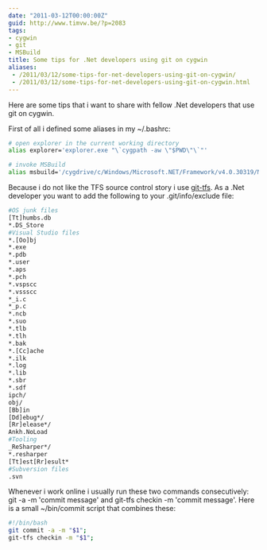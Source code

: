 ```yaml
---
date: "2011-03-12T00:00:00Z"
guid: http://www.timvw.be/?p=2083
tags:
- cygwin
- git
- MSBuild
title: Some tips for .Net developers using git on cygwin
aliases:
 - /2011/03/12/some-tips-for-net-developers-using-git-on-cygwin/
 - /2011/03/12/some-tips-for-net-developers-using-git-on-cygwin.html
---
```

Here are some tips that i want to share with fellow .Net developers that use git on cygwin.

First of all i defined some aliases in my ~/.bashrc:

```bash
# open explorer in the current working directory 
alias explorer='explorer.exe "\`cygpath -aw \"$PWD\"\`"'

# invoke MSBuild
alias msbuild='/cygdrive/c/Windows/Microsoft.NET/Framework/v4.0.30319/MSBuild.exe&'
```

Because i do not like the TFS source control story i use [git-tfs](https://github.com/spraints/git-tfs). As a .Net developer you want to add the following to your .git/info/exclude file:

```bash
#OS junk files
[Tt]humbs.db
*.DS_Store
#Visual Studio files  
*.[Oo]bj 
*.exe 
*.pdb
*.user
*.aps 
*.pch 
*.vspscc 
*.vssscc 
*_i.c 
*_p.c 
*.ncb 
*.suo 
*.tlb
*.tlh
*.bak
*.[Cc]ache
*.ilk 
*.log 
*.lib 
*.sbr 
*.sdf 
ipch/ 
obj/ 
[Bb]in
[Dd]ebug*/
[Rr]elease*/
Ankh.NoLoad
#Tooling 
_ReSharper*/ 
*.resharper
[Tt]est[Rr]esult*
#Subversion files 
.svn
```

Whenever i work online i usually run these two commands consecutively: git -a -m 'commit message' and git-tfs checkin -m 'commit message'. Here is a small ~/bin/commit script that combines these:

```bash
#!/bin/bash
git commit -a -m "$1";
git-tfs checkin -m "$1";
```
